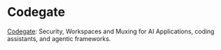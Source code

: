 # Codegate

[Codegate](https://github.com/stacklok/codegate): Security, Workspaces and Muxing for AI Applications, coding assistants, and agentic frameworks.
